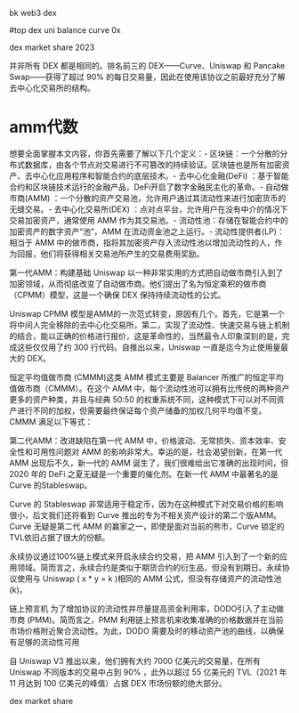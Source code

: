 bk web3 dex

#top dex  uni balance curve 0x 

dex market share  2023

并非所有 DEX 都是相同的。排名前三的 DEX——Curve、Uniswap 和 Pancake Swap——获得了超过 90% 的每日交易量，因此在使用该协议之前最好充分了解去中心化交易所的结构。


# amm代数

想要全面掌握本文内容，你首先需要了解以下几个定义：- 区块链：一个分散的分布式数据库，由各个节点对交易进行不可篡改的持续验证。区块链也是所有加密资产、去中心化应用程序和智能合约的底层技术。- 去中心化金融(DeFi) ：基于智能合约和区块链技术运行的金融产品，DeFi开启了数字金融民主化的革命。- 自动做市商(AMM) ：一个分散的资产交易池，允许用户通过其流动性来进行加密货币的无缝交易。- 去中心化交易所(DEX) ：点对点平台，允许用户在没有中介的情况下交易加密资产，通常使用 AMM 作为其交易池。- 流动性池：存储在智能合约中的加密资产的数字资产“池”，AMM 在流动资金池之上运行。- 流动性提供者(LP)：相当于 AMM 中的做市商，指将其加密资产存入流动性池以增加流动性的人，作为回报，他们将获得相关交易池所产生的交易费用奖励。

第一代AMM：构建基础
Uniswap 以一种非常实用的方式把自动做市商引入到了加密领域，从而彻底改变了自动做市商。他们提出了名为恒定乘积的做市商（CPMM）模型，这是一个确保 DEX 保持持续流动性的公式。

Uniswap CPMM 模型是AMM的一次范式转变，原因有几个。首先，它是第一个将中间人完全移除的去中心化交易所，第二，实现了流动性、快速交易与链上机制的结合，能以正确的价格进行报价，这是革命性的，当然最令人印象深刻的是，完成这些仅仅用了约 300 行代码。自推出以来，Uniswap 一直是迄今为止使用量最大的 DEX。

恒定平均值做市商 (CMMM)这类 AMM 模式主要是 Balancer 所推广的恒定平均值做市商（CMMM）。在这个 AMM 中，每个流动性池可以拥有比传统的两种资产更多的资产种类，并且与经典 50:50 的权重系统不同，这种模式下可以对不同资产进行不同的加权，但需要最终保证每个资产储备的加权几何平均值不变。CMMM 满足以下等式：

第二代AMM：改进缺陷在第一代 AMM 中，价格波动、无常损失、资本效率、安全性和可用性问题对 AMM 的影响非常大。幸运的是，社会渴望创新，在第一代 AMM 出现后不久，新一代的 AMM 诞生了，我们很难给出它准确的出现时间，但2020 年的 DeFi 之夏无疑是一个重要的催化剂。在新一代 AMM 中最著名的是Curve 的Stableswap。

Curve 的 Stableswap 非常适用于稳定币，因为在这种模式下对交易价格的影响很小，后文我们还将看到 Curve 推出的专为不相关资产设计的第二个版AMM。Curve 无疑是第二代 AMM 的赢家之一，即使是面对当前的熊市，Curve 锁定的TVL依旧占据了很大的份额。

永续协议通过100%链上模式来开启永续合约交易，把 AMM 引入到了一个新的应用领域。简而言之，永续合约是类似于期货合约的衍生品，但没有到期日。永续协议使用与 Uniswap ( x * y = k )相同的 AMM 公式，但没有存储资产的流动性池 (k)。


链上预言机
为了增加协议的流动性并尽量提高资金利用率，DODO引入了主动做市商 (PMM)。简而言之，PMM 利用链上预言机来收集准确的价格数据并在当前市场价格附近聚合流动性。为此，DODO 需要及时的移动资产池的曲线，以确保有足够的流动性可用


自 Uniswap V3 推出以来，他们拥有大约 7000 亿美元的交易量，在所有 Uniswap 不同版本的交易中占到 90% ，此外以超过 55 亿美元的 TVL（2021 年 11 月达到 100 亿美元的峰值）占据 DEX 市场份额的绝大部分。


dex market share